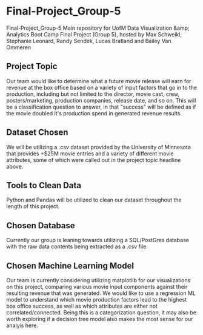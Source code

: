 # Final-Project_Group-5
Final-Project_Group-5 Main repository for UofM Data Visualization &amp;amp; Analytics Boot Camp Final Project (Group 5), hosted by Max Schweikl, Stephanie Leonard, Randy Sendek, Lucas Bratland and Bailey Van Ommeren

## Project Topic
Our team would like to determine what a future movie release will earn for revenue at the box office based on a variety of input factors that go in to the production, including but not limited to the director, movie cast, crew, posters/marketing, production companies, release date, and so on.  This will be a classification question to answer, in that "success" will be defined as if the movie doubled it's production spend in generated revenue results.

## Dataset Chosen
We will be utilizing a .csv dataset provided by the University of Minnesota that provides +$25M movie entries and a variety of different movie attributes, some of which were called out in the project topic headline above.

## Tools to Clean Data
Python and Pandas will be utilized to clean our dataset throughout the length of this project.

## Chosen Database
Currently our group is leaning towards utilizing a SQL/PostGres database with the raw data contents being extracted as a .csv file.

## Chosen Machine Learning Model
Our team is currently considering utilizing matplotlib for our visualizations on this project, comparing various movie input components against their resulting revenue that was generated.  We would like to use a regression ML model to understand which movie production factors lead to the highest box office success, as well as which attributes are either not correlated/connected.  Being this is a categorization question, it may also be worth exploring if a decision tree model also makes the most sense for our analyis here.
